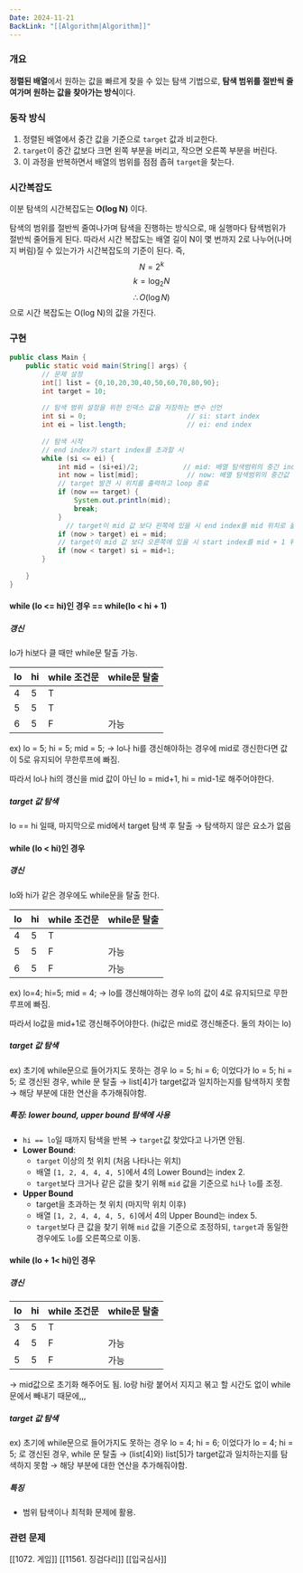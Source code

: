 ```yaml
---
Date: 2024-11-21
BackLink: "[[Algorithm|Algorithm]]"
---
```

### 개요
**정렬된 배열**에서 원하는 값을 빠르게 찾을 수 있는 탐색 기법으로, **탐색 범위를 절반씩 줄여가며 원하는 값을 찾아가는 방식**이다.


### 동작 방식 
1. 정렬된 배열에서 중간 값을 기준으로 `target` 값과 비교한다. 
2. `target`이 중간 값보다 크면 왼쪽 부분을 버리고, 작으면 오른쪽 부분을 버린다. 
3. 이 과정을 반복하면서 배열의 범위를 점점 좁혀 `target`을 찾는다.


### 시간복잡도
이분 탐색의 시간복잡도는 **O(log N)** 이다.

탐색의 범위를 절반씩 줄여나가며 탐색을 진행하는 방식으로, 매 실행마다 탐색범위가 절반씩 줄어들게 된다. 따라서 시간 복잡도는 배열 길이 N이 몇 번까지 2로 나누어(나머지 버림)질 수 있는가가 시간복잡도의 기준이 된다. 즉, $$ N  = 2^k  $$$$  k = \log_{2}N$$$$\therefore O(\log N)$$
으로 시간 복잡도는 O(log N)의 값을 가진다.


### 구현
```java
public class Main {  
    public static void main(String[] args) {  
        // 문제 설정  
        int[] list = {0,10,20,30,40,50,60,70,80,90};  
        int target = 10;  
  
        // 탐색 범위 설정을 위한 인덱스 값을 저장하는 변수 선언  
        int si = 0;                         // si: start index  
        int ei = list.length;               // ei: end index  
  
        // 탐색 시작  
        // end index가 start index를 초과할 시
        while (si <= ei) {                              
            int mid = (si+ei)/2;           // mid: 배열 탐색범위의 중간 index   
			int now = list[mid];            // now: 배열 탐색범위의 중간값  
            // target 발견 시 위치를 출력하고 loop 종료  
            if (now == target) {            
                System.out.println(mid);  
                break;  
            }  
			  // target이 mid 값 보다 왼쪽에 있을 시 end index를 mid 위치로 옮김  
            if (now > target) ei = mid;     
            // target이 mid 값 보다 오른쪽에 있을 시 start index를 mid + 1 위치로 옮김  
            if (now < target) si = mid+1;   
        }  
  
    }  
}
```


#### while (lo <= hi)인 경우 == while(lo < hi + 1)
##### 갱신
lo가 hi보다 클 때만 while문 탈출 가능.

| lo  | hi  | while 조건문 | while문 탈출 |
| --- | --- | --------- | --------- |
| 4   | 5   | T         |           |
| 5   | 5   | T         |           |
| 6   | 5   | F         | 가능        |


ex)
lo = 5; hi = 5;
mid = 5;
→ lo나 hi를 갱신해야하는 경우에 mid로 갱신한다면 값이 5로 유지되어 무한루프에 빠짐.

따라서 lo나 hi의 갱신을 mid 값이 아닌 lo = mid+1, hi = mid-1로 해주어야한다.

##### target 값 탐색
lo == hi 일때, 마지막으로 mid에서 target 탐색 후 탈출 → 탐색하지 않은 요소가 없음

#### while (lo < hi)인 경우
##### 갱신
lo와 hi가 같은 경우에도 while문을 탈출 한다.

| lo  | hi  | while 조건문 | while문 탈출 |
| --- | --- | --------- | --------- |
| 4   | 5   | T         |           |
| 5   | 5   | F         | 가능        |
| 6   | 5   | F         | 가능        |

ex)
lo=4; hi=5;
mid = 4;
→ lo를 갱신해야하는 경우 lo의 값이 4로 유지되므로 무한루프에 빠짐.

 따라서 lo값을 mid+1로 갱신해주어야한다. (hi값은 mid로 갱신해준다. 둘의 차이는 lo)
 
##### target 값 탐색
ex)
초기에 while문으로 들어가지도 못하는 경우
lo = 5; hi = 6; 이었다가
lo = 5; hi = 5; 로 갱신된 경우, while 문 탈출 → list[4]가 target값과 일치하는지를 탐색하지 못함
→ 해당 부분에 대한 연산을 추가해줘야함.

##### 특징: lower bound, upper bound 탐색에 사용
- `hi == lo`일 때까지 탐색을 반복 → `target`값 찾았다고 나가면 안됨.
- **Lower Bound**:
	- `target` 이상의 첫 위치 (처음 나타나는 위치)
	- 배열 `[1, 2, 4, 4, 4, 5]`에서 4의 Lower Bound는 index 2.
	- `target`보다 크거나 같은 값을 찾기 위해 `mid` 값을 기준으로 `hi`나 `lo`를 조정.
- **Upper Bound**
	- target을 초과하는 첫 위치 (마지막 위치 이후)
	- 배열 `[1, 2, 4, 4, 4, 5, 6]`에서 4의 Upper Bound는 index 5.
	- `target`보다 큰 값을 찾기 위해 `mid` 값을 기준으로 조정하되, `target`과 동일한 경우에도 `lo`를 오른쪽으로 이동.


#### while (lo + 1< hi)인 경우
##### 갱신

| lo  | hi  | while 조건문 | while문 탈출 |
| --- | --- | --------- | --------- |
| 3   | 5   | T         |           |
| 4   | 5   | F         | 가능        |
| 5   | 5   | F         | 가능        |
→ mid값으로 초기화 해주어도 됨. lo랑 hi랑 붙어서 지지고 볶고 할 시간도 없이 while문에서 빼내기 때문에,,,

##### target 값 탐색
ex)
초기에 while문으로 들어가지도 못하는 경우
lo = 4; hi = 6; 이었다가
lo = 4; hi = 5; 로 갱신된 경우, while 문 탈출 → (list[4]와) list[5]가 target값과 일치하는지를 탐색하지 못함
→ 해당 부분에 대한 연산을 추가해줘야함.

##### 특징
- 범위 탐색이나 최적화 문제에 활용.


### 관련 문제
[[1072. 게임]]
[[11561. 징검다리]]
[[입국심사]]
